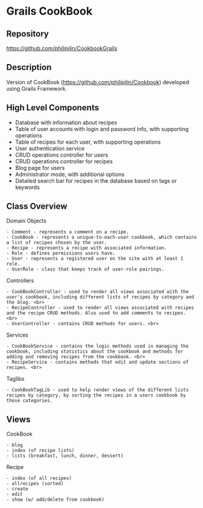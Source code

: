 # Grails CookBook


## Repository
<https://github.com/philipjlin/CookbookGrails>


## Description
Version of CookBook (https://github.com/philipjlin/Cookbook) developed using Grails Framework.


## High Level Components
* Database with information about recipes
* Table of user accounts with login and password info, with supporting operations
* Table of recipes for each user, with supporting operations
* User authentication service
* CRUD operations controller for users
* CRUD operations controller for recipes
* Blog page for users
* Administrator mode, with additional options
* Detailed search bar for recipes in the database based on tags or keywords


## Class Overview
Domain Objects

    - Comment - represents a comment on a recipe.
    - CookBook - represents a unique-to-each-user cookbook, which contains a list of recipes chosen by the user.
    - Recipe - represents a recipe with associated information.
    - Role - defines permissions users have.
    - User - represents a registered user on the site with at least 1 role.
    - UserRole - class that keeps track of user-role pairings.


Controllers

    - CookBookController - used to render all views associated with the user's cookbook, including different lists of recipes by category and the blog. <br>
    - RecipeController - used to render all views associated with recipes and the recipe CRUD methods. Also used to add comments to recipes. <br>
    - UserController - contains CRUD methods for users. <br>


Services

    - CookBookService - contains the logic methods used in managing the cookbook, including statistics about the cookbook and methods for adding and removing recipes from the cookbook. <br>
    - RecipeService - contains methods that edit and update sections of recipes. <br>


Taglibs

    - CookBookTagLib - used to help render views of the different lists recipes by category, by sorting the recipes in a users cookbook by those categories.


## Views
CookBook

    - blog
    - index (of recipe lists)
    - lists (breakfast, lunch, dinner, dessert)


Recipe

    - index (of all recipes)
    - allrecipes (sorted)
    - create
    - edit
    - show (w/ add/delete from cookbook)
